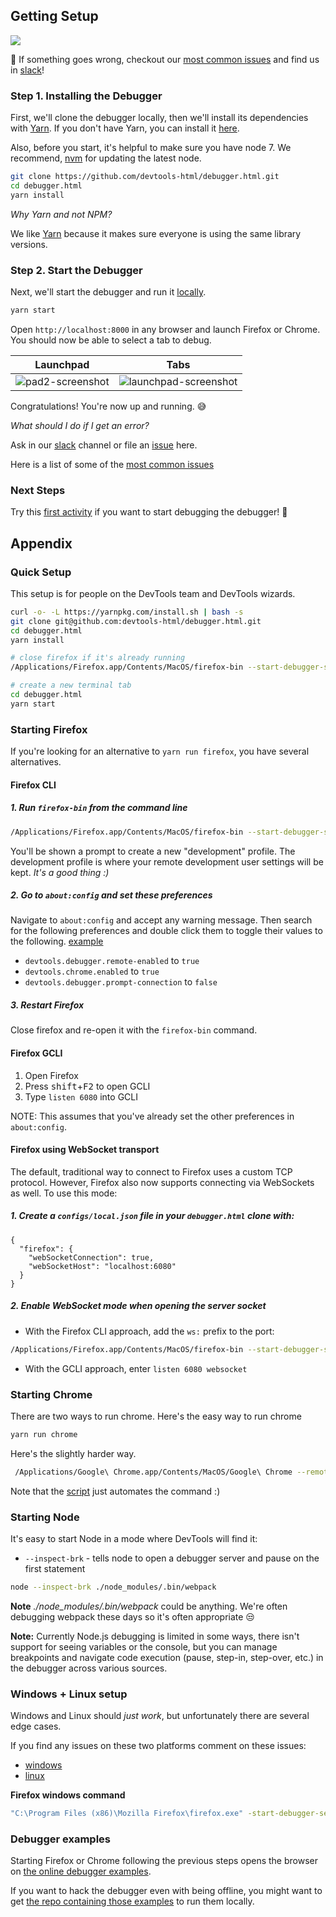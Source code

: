 ## Getting Setup

![][debugger-intro-gif]

:construction_worker: If something goes wrong, checkout our [most common issues][common-issues] and find us in [slack]!

### Step 1. Installing the Debugger

First, we'll clone the debugger locally, then we'll install its
dependencies with [Yarn]. If you don't have Yarn, you can install it [here][yarn-install].

Also, before you start, it's helpful to make sure you have node 7.
We recommend, [nvm] for updating the latest node.

```bash
git clone https://github.com/devtools-html/debugger.html.git
cd debugger.html
yarn install
```



*Why Yarn and not NPM?*

We like [Yarn] because it makes sure everyone is using the same library versions.

### Step 2. Start the Debugger

Next, we'll start the debugger and run it [locally][dev-server].

```bash
yarn start
```

Open `http://localhost:8000` in any browser and launch
Firefox or Chrome. You should now be able to select a
tab to debug.

| Launchpad | Tabs |
| -- | -- |
| ![pad2-screenshot] | ![launchpad-screenshot] |

Congratulations! You're now up and running. :sweat_smile:

*What should I do if I get an error?*

Ask in our [slack] channel or file an [issue][yarn-run-firefox-fails] here.

Here is a list of some of the [most common issues][common-issues]

### Next Steps

Try this [first activity][first-activity] if you want to start debugging the debugger! :clap:

## Appendix

### Quick Setup

This setup is for people on the DevTools team and DevTools wizards.

```bash
curl -o- -L https://yarnpkg.com/install.sh | bash -s
git clone git@github.com:devtools-html/debugger.html.git
cd debugger.html
yarn install

# close firefox if it's already running
/Applications/Firefox.app/Contents/MacOS/firefox-bin --start-debugger-server 6080 -P development

# create a new terminal tab
cd debugger.html
yarn start
```

### Starting Firefox

If you're looking for an alternative to `yarn run firefox`, you have several
alternatives.

#### Firefox CLI

##### 1. Run `firefox-bin` from the command line
```bash
/Applications/Firefox.app/Contents/MacOS/firefox-bin --start-debugger-server 6080 -P development
```

You'll be shown a prompt to create a new "development" profile. The development profile is where your remote development user settings will be kept. *It's a good thing :)*

##### 2. Go to `about:config` and set these preferences

Navigate to `about:config` and accept any warning message. Then search for the following preferences and double click them to toggle their values to the following. [example](http://g.recordit.co/3VsHIooZ9q.gif)

* `devtools.debugger.remote-enabled` to `true`
* `devtools.chrome.enabled` to `true`
* `devtools.debugger.prompt-connection` to `false`

##### 3. Restart Firefox

Close firefox and re-open it with the `firefox-bin` command.

#### Firefox GCLI

1. Open Firefox
2. Press <kbd>shift</kbd>+<kbd>F2</kbd> to open GCLI
3. Type `listen 6080` into GCLI

NOTE: This assumes that you've already set the other preferences in
`about:config`.

#### Firefox using WebSocket transport

The default, traditional way to connect to Firefox uses a custom TCP protocol.
However, Firefox also now supports connecting via WebSockets as well.  To use
this mode:

##### 1. Create a `configs/local.json` file in your `debugger.html` clone with:
```
{
  "firefox": {
    "webSocketConnection": true,
    "webSocketHost": "localhost:6080"
  }
}
```
##### 2. Enable WebSocket mode when opening the server socket
  * With the Firefox CLI approach, add the `ws:` prefix to the port:
  ```bash
  /Applications/Firefox.app/Contents/MacOS/firefox-bin --start-debugger-server ws:6080 -P development
  ```
  * With the GCLI approach, enter `listen 6080 websocket`


### Starting Chrome

There are two ways to run chrome. Here's the easy way to run chrome

```bash
yarn run chrome
```

Here's the slightly harder way.

```bash
 /Applications/Google\ Chrome.app/Contents/MacOS/Google\ Chrome --remote-debugging-port=9222 --no-first-run --user-data-dir=/tmp/chrome-dev-profile
```

Note that the [script](https://github.com/devtools-html/devtools-core/blob/master/packages/devtools-launchpad/bin/chrome-driver.js) just automates the command :)

### Starting Node

It's easy to start Node in a mode where DevTools will find it:

* `--inspect-brk` - tells node to open a debugger server and pause on the first statement

```bash
node --inspect-brk ./node_modules/.bin/webpack
```

**Note** *./node_modules/.bin/webpack* could be anything. We're often debugging webpack these days so it's often appropriate :unamused:

**Note:** Currently Node.js debugging is limited in some ways, there isn't support for seeing variables or the console, but you can manage breakpoints and navigate code execution (pause, step-in, step-over, etc.) in the debugger across various sources.

### Windows + Linux setup

Windows and Linux should *just work*, but unfortunately there are several edge cases.

If you find any issues on these two platforms comment on these issues:
* [windows][windows-issue]
* [linux][linux-issue]

**Firefox windows command**

```bash
"C:\Program Files (x86)\Mozilla Firefox\firefox.exe" -start-debugger-server 6080 -P development
```

### Debugger examples

Starting Firefox or Chrome following the previous steps opens the browser on [the online debugger examples][debugger-examples].

If you want to hack the debugger even with being offline, you might want to get [the repo containing those examples][debugger-examples] to run them locally.

[debugger-intro-gif]:http://g.recordit.co/WjHZaXKifZ.gif
[debugger-examples]:https://devtools-html.github.io/debugger-examples/
[debugger-examples-repo]:https://github.com/devtools-html/debugger-examples
[yarn-run-firefox-fails]:https://github.com/devtools-html/debugger.html/issues/1341
[linux-issue]:https://github.com/devtools-html/debugger.html/issues/1082
[windows-issue]:https://github.com/devtools-html/debugger.html/issues/1248
[yarn-issue]:https://github.com/devtools-html/debugger.html/issues/1216
[yarn-update]:https://github.com/devtools-html/debugger.html/pull/1483
[Yarn]:https://yarnpkg.com
[yarn-install]:https://yarnpkg.com/en/docs/install
[dev-server]:https://github.com/devtools-html/devtools-core/blob/master/packages/devtools-launchpad/README.md#dev-server
[first-activity]: ./debugging-the-debugger.md
[common-issues]: ./most-common-issues.md
[slack]:https://devtools-html-slack.herokuapp.com/
[launchpad-screenshot]:https://cloud.githubusercontent.com/assets/2134/22162697/913777b2-df04-11e6-9150-f6ad676c31ef.png
[nvm]:https://github.com/creationix/nvm
[pad2-screenshot]: https://shipusercontent.com/1b41eb3d0f4630ed9197c737cb6e3cb4/Screen%20Shot%202017-11-08%20at%2010.08.51%20AM.png
